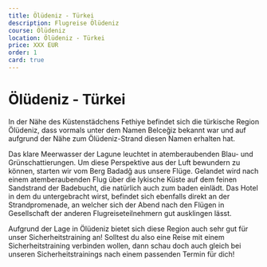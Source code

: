 ```yaml
---
title: Ölüdeniz - Türkei
description: Flugreise Ölüdeniz
course: Ölüdeniz
location: Ölüdeniz - Türkei
price: XXX EUR
order: 1
card: true
---
```


# Ölüdeniz - Türkei
 
In der Nähe des Küstenstädchens Fethiye befindet sich die türkische Region Ölüdeniz, dass vormals unter dem Namen Belceğiz bekannt war und auf aufgrund der Nähe zum Ölüdeniz-Strand diesen Namen erhalten hat.

Das klare Meerwasser der Lagune leuchtet in atemberaubenden Blau- und Grünschattierungen. Um diese Perspektive aus der Luft bewundern zu können, starten wir vom Berg Badadğ aus unsere Flüge. Gelandet wird nach einem atemberaubenden Flug über die lykische Küste auf dem feinen Sandstrand der Badebucht, die natürlich auch zum baden einlädt. 
Das Hotel in dem du untergebracht wirst, befindet sich ebenfalls direkt an der Strandpromenade, an welcher sich der Abend nach den Flügen in Gesellschaft der anderen Flugreiseteilnehmern gut ausklingen lässt. 

Aufgrund der Lage in Ölüdeniz bietet sich diese Region auch sehr gut für unser Sicherheitstraining an! Solltest du also eine Reise mit einem Sicherheitstraining verbinden wollen, dann schau doch auch gleich bei unseren Sicherheitstrainings nach einem passenden Termin für dich! 
